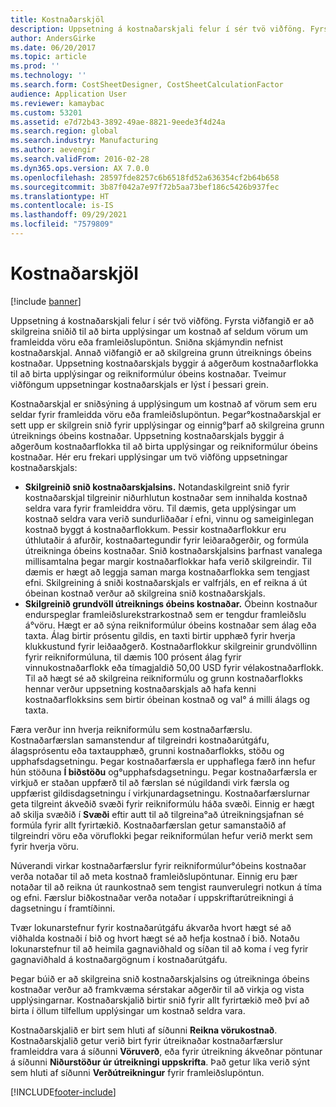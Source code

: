 ```yaml
---
title: Kostnaðarskjöl
description: Uppsetning á kostnaðarskjali felur í sér tvö viðföng. Fyrsta viðfangið er að skilgreina sniðið til að birta upplýsingar um kostnað af seldum vörum um framleidda vöru eða framleiðslupöntun. Sniðna skjámyndin nefnist kostnaðarskjal. Annað viðfangið er að skilgreina grunn útreiknings óbeins kostnaðar. Uppsetning kostnaðarskjals byggir á aðgerðum kostnaðarflokka til að birta upplýsingar og reikniformúlur óbeins kostnaðar. Tveimur viðföngum uppsetningar kostnaðarskjals er lýst í þessari grein.
author: AndersGirke
ms.date: 06/20/2017
ms.topic: article
ms.prod: ''
ms.technology: ''
ms.search.form: CostSheetDesigner, CostSheetCalculationFactor
audience: Application User
ms.reviewer: kamaybac
ms.custom: 53201
ms.assetid: e7d72b43-3892-49ae-8821-9eede3f4d24a
ms.search.region: global
ms.search.industry: Manufacturing
ms.author: aevengir
ms.search.validFrom: 2016-02-28
ms.dyn365.ops.version: AX 7.0.0
ms.openlocfilehash: 28597fde8257c6b6518fd52a636354cf2b64b658
ms.sourcegitcommit: 3b87f042a7e97f72b5aa73bef186c5426b937fec
ms.translationtype: HT
ms.contentlocale: is-IS
ms.lasthandoff: 09/29/2021
ms.locfileid: "7579809"
---
```

# <a name="costing-sheets"></a>Kostnaðarskjöl

[!include [banner](../includes/banner.md)]

Uppsetning á kostnaðarskjali felur í sér tvö viðföng. Fyrsta viðfangið er að skilgreina sniðið til að birta upplýsingar um kostnað af seldum vörum um framleidda vöru eða framleiðslupöntun. Sniðna skjámyndin nefnist kostnaðarskjal. Annað viðfangið er að skilgreina grunn útreiknings óbeins kostnaðar. Uppsetning kostnaðarskjals byggir á aðgerðum kostnaðarflokka til að birta upplýsingar og reikniformúlur óbeins kostnaðar. Tveimur viðföngum uppsetningar kostnaðarskjals er lýst í þessari grein. 

Kostnaðarskjal er sniðsýning á upplýsingum um kostnað af vörum sem eru seldar fyrir framleidda vöru eða framleiðslupöntun. Þegar°kostnaðarskjal er sett upp er skilgrein snið fyrir upplýsingar og einnig°þarf að skilgreina grunn útreiknings óbeins kostnaðar. Uppsetning kostnaðarskjals byggir á aðgerðum kostnaðarflokka til að birta upplýsingar og reikniformúlur óbeins kostnaðar. Hér eru frekari upplýsingar um tvö viðföng uppsetningar kostnaðarskjals:
-   **Skilgreinið snið kostnaðarskjalsins.** Notandaskilgreint snið fyrir kostnaðarskjal tilgreinir niðurhlutun kostnaðar sem innihalda kostnað seldra vara fyrir framleiddra vöru. Til dæmis, geta upplýsingar um kostnað seldra vara verið sundurliðaðar í efni, vinnu og sameiginlegan kostnað byggt á kostnaðarflokkum. Þessir kostnaðarflokkur eru úthlutaðir á afurðir, kostnaðartegundir fyrir leiðaraðgerðir, og formúla útreikninga óbeins kostnaðar. Snið kostnaðarskjalsins þarfnast vanalega millisamtalna þegar margir kostnaðarflokkar hafa verið skilgreindir. Til dæmis er hægt að leggja saman marga kostnaðarflokka sem tengjast efni. Skilgreining á sniði kostnaðarskjals er valfrjáls, en ef reikna á út óbeinan kostnað verður að skilgreina snið kostnaðarskjals.
-   **Skilgreinið grundvöll útreiknings óbeins kostnaðar.** Óbeinn kostnaður endurspeglar framleiðslurekstrarkostnað sem er tengdur framleiðslu á°vöru. Hægt er að sýna reikniformúlur óbeins kostnaðar sem álag eða taxta. Álag birtir prósentu gildis, en taxti birtir upphæð fyrir hverja klukkustund fyrir leiðaaðgerð. Kostnaðarflokkur skilgreinir grundvöllinn fyrir reikniformúluna, til dæmis 100 prósent álag fyrir vinnukostnaðarflokk eða tímagjaldið 50,00 USD fyrir vélakostnaðarflokk. Til að hægt sé að skilgreina reikniformúlu og grunn kostnaðarflokks hennar verður uppsetning kostnaðarskjals að hafa kenni kostnaðarflokksins sem birtir óbeinan kostnað og val° á milli álags og taxta.

Færa verður inn hverja reikniformúlu sem kostnaðarfærslu. Kostnaðarfærslan samanstendur af tilgreindri kostnaðarútgáfu, álagsprósentu eða taxtaupphæð, grunni kostnaðarflokks, stöðu og upphafsdagsetningu. Þegar kostnaðarfærsla er upphaflega færð inn hefur hún stöðuna **Í biðstöðu** og°upphafsdagsetningu. Þegar kostnaðarfærsla er virkjuð er staðan uppfærð til að færslan sé núgildandi virk færsla og uppfærist gildisdagsetningu í virkjunardagsetningu. Kostnaðarfærslurnar geta tilgreint ákveðið svæði fyrir reikniformúlu háða svæði. Einnig er hægt að skilja svæðið í **Svæði** eftir autt til að tilgreina°að útreikningsjafnan sé formúla fyrir allt fyrirtækið. Kostnaðarfærslan getur samanstaðið af tilgreindri vöru eða vöruflokki þegar reikniformúlan hefur verið merkt sem fyrir hverja vöru. 

Núverandi virkar kostnaðarfærslur fyrir reikniformúlur°óbeins kostnaðar verða notaðar til að meta kostnað framleiðslupöntunar. Einnig eru þær notaðar til að reikna út raunkostnað sem tengist raunverulegri notkun á tíma og efni. Færslur biðkostnaðar verða notaðar í uppskriftarútreikningi á dagsetningu í framtíðinni. 

Tvær lokunarstefnur fyrir kostnaðarútgáfu ákvarða hvort hægt sé að viðhalda kostnaði í bið og hvort hægt sé að hefja kostnað í bið. Notaðu lokunarstefnur til að heimila gagnaviðhald og síðan til að koma í veg fyrir gagnaviðhald á kostnaðargögnum í kostnaðarútgáfu. 

Þegar búið er að skilgreina snið kostnaðarskjalsins og útreikninga óbeins kostnaðar verður að framkvæma sérstakar aðgerðir til að virkja og vista upplýsingarnar. Kostnaðarskjalið birtir snið fyrir allt fyrirtækið með því að birta í öllum tilfellum upplýsingar um kostnað seldra vara. 

Kostnaðarskjalið er birt sem hluti af síðunni **Reikna vörukostnað**. Kostnaðarskjalið getur verið birt fyrir útreiknaðar kostnaðarfærslur framleiddra vara á síðunni **Vöruverð**, eða fyrir útreikning ákveðnar pöntunar á síðunni **Niðurstöður úr útreikningi uppskrifta**. Það getur líka verið sýnt sem hluti af síðunni **Verðútreikningur** fyrir framleiðslupöntun.







[!INCLUDE[footer-include](../../includes/footer-banner.md)]